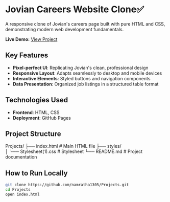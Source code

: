 # Jovian Careers Website Clone✅

A responsive clone of Jovian's careers page built with pure HTML and CSS, demonstrating modern web development fundamentals.

**Live Demo:** [View Project](https://namratha1305.github.io/Projects/)

## Key Features
- **Pixel-perfect UI**: Replicating Jovian's clean, professional design
- **Responsive Layout**: Adapts seamlessly to desktop and mobile devices
- **Interactive Elements**: Styled buttons and navigation components
- **Data Presentation**: Organized job listings in a structured table format

## Technologies Used
- **Frontend**: HTML, CSS
- **Deployment**: GitHub Pages

## Project Structure
Projects/
├── index.html               # Main HTML file
├── styles/           
│   └── Stylesheet(1).css    # Stylesheet 
└── README.md                # Project documentation

## How to Run Locally
```bash
git clone https://github.com/namratha1305/Projects.git
cd Projects
open index.html
